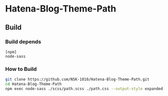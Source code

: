 # Hatena-Blog-Theme-Path
 
## Build
### Build depends
```
[npm]
node-sass
```

### How to Build
```sh
git clone https://github.com/NSK-1010/Hatena-Blog-Theme-Path.git
cd Hatena-Blog-Theme-Path
npm exec node-sass ./scss/path.scss ./path.css --output-style expanded
```